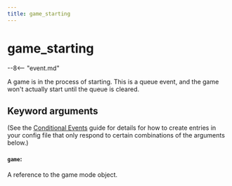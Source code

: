 ```yaml
---
title: game_starting
---
```


# game_starting


--8<-- "event.md"

A game is in the process of starting. This is a queue event, and the
game won't actually start until the queue is cleared.

## Keyword arguments

(See the [Conditional Events](overview/conditional.md)
guide for details for how to create entries in your config file that
only respond to certain combinations of the arguments below.)

#### `game`:

A reference to the game mode object.
